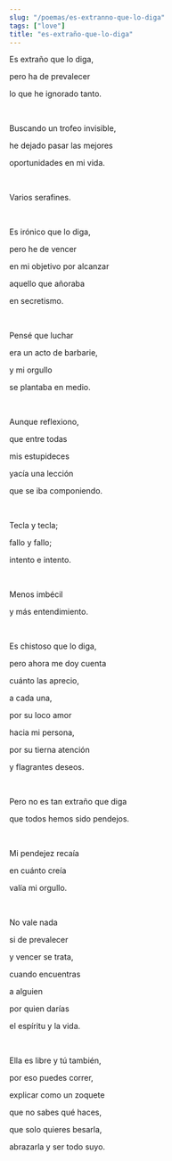 ```yaml
---
slug: "/poemas/es-extranno-que-lo-diga"
tags: ["love"]
title: "es-extraño-que-lo-diga"
---
```

Es extraño que lo diga, 

pero ha de prevalecer 

lo que he ignorado tanto.

&nbsp;

Buscando un trofeo invisible, 

he dejado pasar las mejores 

oportunidades en mi vida.

&nbsp;

Varios serafines. 

&nbsp;

Es irónico que lo diga, 

pero he de vencer 

en mi objetivo por alcanzar 

aquello que añoraba 

en secretismo. 

&nbsp;

Pensé que luchar 

era un acto de barbarie, 

y mi orgullo 

se plantaba en medio. 

&nbsp;

Aunque reflexiono, 

que entre todas 

mis estupideces 

yacía una lección 

que se iba componiendo. 

&nbsp;

Tecla y tecla; 

fallo y fallo; 

intento e intento. 

&nbsp;

Menos imbécil 

y más entendimiento. 

&nbsp;

Es chistoso que lo diga, 

pero ahora me doy cuenta 

cuánto las aprecio, 

a cada una, 

por su loco amor 

hacia mi persona, 

por su tierna atención 

y flagrantes deseos. 

&nbsp;

Pero no es tan extraño que diga

que todos hemos sido pendejos. 

&nbsp;

Mi pendejez recaía 

en cuánto creía

valía mi orgullo.

&nbsp;

No vale nada

si de prevalecer 

y vencer se trata, 

cuando encuentras 

a alguien 

por quien darías 

el espíritu y la vida.

&nbsp;

Ella es libre y tú también,

por eso puedes correr,

explicar como un zoquete

que no sabes qué haces,

que solo quieres besarla,

abrazarla y ser todo suyo.